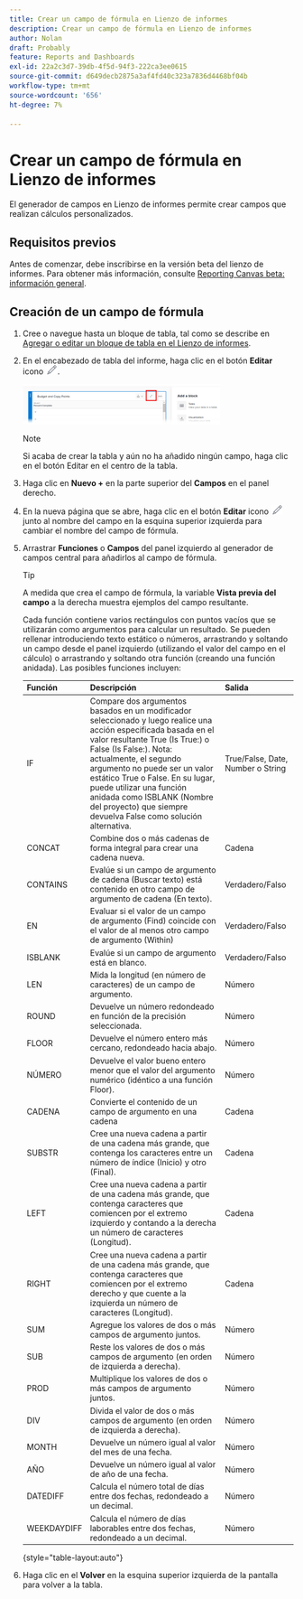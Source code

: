 ```yaml
---
title: Crear un campo de fórmula en Lienzo de informes
description: Crear un campo de fórmula en Lienzo de informes
author: Nolan
draft: Probably
feature: Reports and Dashboards
exl-id: 22a2c3d7-39db-4f5d-94f3-222ca3ee0615
source-git-commit: d649decb2875a3af4fd40c323a7836d4468bf04b
workflow-type: tm+mt
source-wordcount: '656'
ht-degree: 7%

---
```



# Crear un campo de fórmula en Lienzo de informes

El generador de campos en Lienzo de informes permite crear campos que realizan cálculos personalizados.

## Requisitos previos

Antes de comenzar, debe inscribirse en la versión beta del lienzo de informes. Para obtener más información, consulte [Reporting Canvas beta: información general](/help/quicksilver/product-announcements/betas/reporting-canvas-beta/reporting-canvas-beta-overview.md).

## Creación de un campo de fórmula

1. Cree o navegue hasta un bloque de tabla, tal como se describe en [Agregar o editar un bloque de tabla en el Lienzo de informes](../../../reports-and-dashboards/reporting-canvas/table-blocks/add-or-edit-report-table.md).
1. En el encabezado de tabla del informe, haga clic en el botón **Editar** icono ![](assets/edit-icon.png).

   ![](assets/edit-icon-table-header-350x71.png)

   >[!NOTE]
   >
   >Si acaba de crear la tabla y aún no ha añadido ningún campo, haga clic en el botón Editar en el centro de la tabla.

1. Haga clic en **Nuevo +** en la parte superior del **Campos** en el panel derecho.
1. En la nueva página que se abre, haga clic en el botón **Editar** icono ![](assets/edit-icon.png) junto al nombre del campo en la esquina superior izquierda para cambiar el nombre del campo de fórmula.
1. Arrastrar **Funciones** o **Campos** del panel izquierdo al generador de campos central para añadirlos al campo de fórmula.


   >[!TIP]
   >
   >A medida que crea el campo de fórmula, la variable **Vista previa del campo** a la derecha muestra ejemplos del campo resultante.

   Cada función contiene varios rectángulos con puntos vacíos que se utilizarán como argumentos para calcular un resultado. Se pueden rellenar introduciendo texto estático o números, arrastrando y soltando un campo desde el panel izquierdo (utilizando el valor del campo en el cálculo) o arrastrando y soltando otra función (creando una función anidada). Las posibles funciones incluyen:

   | Función | Descripción | Salida |
   |---|---|---|
   | IF | Compare dos argumentos basados en un modificador seleccionado y luego realice una acción especificada basada en el valor resultante True (Is True:) o False (Is False:). Nota: actualmente, el segundo argumento no puede ser un valor estático True o False. En su lugar, puede utilizar una función anidada como ISBLANK (Nombre del proyecto) que siempre devuelva False como solución alternativa. | True/False, Date, Number o String |
   | CONCAT | Combine dos o más cadenas de forma integral para crear una cadena nueva. | Cadena |
   | CONTAINS | Evalúe si un campo de argumento de cadena (Buscar texto) está contenido en otro campo de argumento de cadena (En texto). | Verdadero/Falso |
   | EN | Evaluar si el valor de un campo de argumento (Find) coincide con el valor de al menos otro campo de argumento (Within) | Verdadero/Falso |
   | ISBLANK | Evalúe si un campo de argumento está en blanco. | Verdadero/Falso |
   | LEN | Mida la longitud (en número de caracteres) de un campo de argumento. | Número |
   | ROUND | Devuelve un número redondeado en función de la precisión seleccionada. | Número |
   | FLOOR | Devuelve el número entero más cercano, redondeado hacia abajo. | Número |
   | NÚMERO | Devuelve el valor bueno entero menor que el valor del argumento numérico (idéntico a una función Floor). | Número |
   | CADENA | Convierte el contenido de un campo de argumento en una cadena | Cadena |
   | SUBSTR | Cree una nueva cadena a partir de una cadena más grande, que contenga los caracteres entre un número de índice (Inicio) y otro (Final). | Cadena |
   | LEFT | Cree una nueva cadena a partir de una cadena más grande, que contenga caracteres que comiencen por el extremo izquierdo y contando a la derecha un número de caracteres (Longitud). | Cadena |
   | RIGHT | Cree una nueva cadena a partir de una cadena más grande, que contenga caracteres que comiencen por el extremo derecho y que cuente a la izquierda un número de caracteres (Longitud). | Cadena |
   | SUM | Agregue los valores de dos o más campos de argumento juntos. | Número |
   | SUB | Reste los valores de dos o más campos de argumento (en orden de izquierda a derecha). | Número |
   | PROD | Multiplique los valores de dos o más campos de argumento juntos. | Número |
   | DIV | Divida el valor de dos o más campos de argumento (en orden de izquierda a derecha). | Número |
   | MONTH | Devuelve un número igual al valor del mes de una fecha. | Número |
   | AÑO | Devuelve un número igual al valor de año de una fecha. | Número |
   | DATEDIFF | Calcula el número total de días entre dos fechas, redondeado a un decimal. | Número |
   | WEEKDAYDIFF | Calcula el número de días laborables entre dos fechas, redondeado a un decimal. | Número |

   {style=&quot;table-layout:auto&quot;}

1. Haga clic en el **Volver** en la esquina superior izquierda de la pantalla para volver a la tabla.
